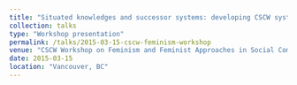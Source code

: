 ```yaml
---
title: "Situated knowledges and successor systems: developing CSCW systems to enact ideological critiques"
collection: talks
type: "Workshop presentation"
permalink: /talks/2015-03-15-cscw-feminism-workshop
venue: "CSCW Workshop on Feminism and Feminist Approaches in Social Computing"
date: 2015-03-15
location: "Vancouver, BC"
---
```

